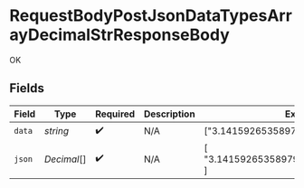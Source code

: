 # RequestBodyPostJsonDataTypesArrayDecimalStrResponseBody

OK


## Fields

| Field                                  | Type                                   | Required                               | Description                            | Example                                |
| -------------------------------------- | -------------------------------------- | -------------------------------------- | -------------------------------------- | -------------------------------------- |
| `data`                                 | *string*                               | :heavy_check_mark:                     | N/A                                    | ["3.141592653589793438462643383279"]   |
| `json`                                 | *Decimal*[]                            | :heavy_check_mark:                     | N/A                                    | [<br/>"3.141592653589793438462643383279"<br/>] |